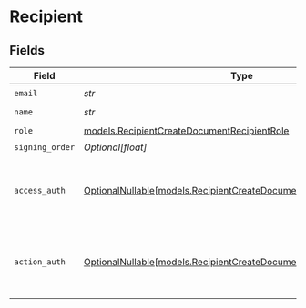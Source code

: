 # Recipient


## Fields

| Field                                                                                                                          | Type                                                                                                                           | Required                                                                                                                       | Description                                                                                                                    |
| ------------------------------------------------------------------------------------------------------------------------------ | ------------------------------------------------------------------------------------------------------------------------------ | ------------------------------------------------------------------------------------------------------------------------------ | ------------------------------------------------------------------------------------------------------------------------------ |
| `email`                                                                                                                        | *str*                                                                                                                          | :heavy_check_mark:                                                                                                             | N/A                                                                                                                            |
| `name`                                                                                                                         | *str*                                                                                                                          | :heavy_check_mark:                                                                                                             | N/A                                                                                                                            |
| `role`                                                                                                                         | [models.RecipientCreateDocumentRecipientRole](../models/recipientcreatedocumentrecipientrole.md)                               | :heavy_check_mark:                                                                                                             | N/A                                                                                                                            |
| `signing_order`                                                                                                                | *Optional[float]*                                                                                                              | :heavy_minus_sign:                                                                                                             | N/A                                                                                                                            |
| `access_auth`                                                                                                                  | [OptionalNullable[models.RecipientCreateDocumentRecipientAccessAuth]](../models/recipientcreatedocumentrecipientaccessauth.md) | :heavy_minus_sign:                                                                                                             | The type of authentication required for the recipient to access the document.                                                  |
| `action_auth`                                                                                                                  | [OptionalNullable[models.RecipientCreateDocumentRecipientActionAuth]](../models/recipientcreatedocumentrecipientactionauth.md) | :heavy_minus_sign:                                                                                                             | The type of authentication required for the recipient to sign the document.                                                    |
